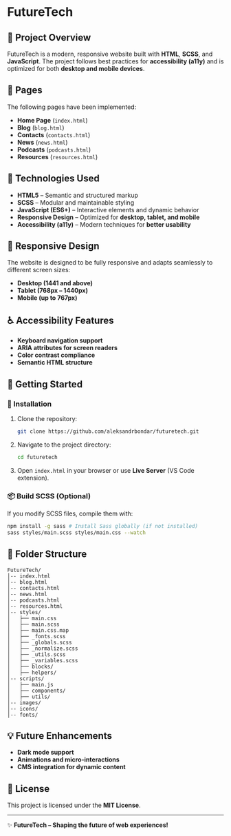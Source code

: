 # FutureTech

## 🚀 Project Overview

FutureTech is a modern, responsive website built with **HTML**, **SCSS**, and **JavaScript**. The project follows best practices for **accessibility (a11y)** and is optimized for both **desktop and mobile devices**.

## 📄 Pages

The following pages have been implemented:

- **Home Page** (`index.html`)
- **Blog** (`blog.html`)
- **Contacts** (`contacts.html`)
- **News** (`news.html`)
- **Podcasts** (`podcasts.html`)
- **Resources** (`resources.html`)

## 🎨 Technologies Used

- **HTML5** – Semantic and structured markup
- **SCSS** – Modular and maintainable styling
- **JavaScript (ES6+)** – Interactive elements and dynamic behavior
- **Responsive Design** – Optimized for **desktop, tablet, and mobile**
- **Accessibility (a11y)** – Modern techniques for **better usability**

## 📱 Responsive Design

The website is designed to be fully responsive and adapts seamlessly to different screen sizes:

- **Desktop (1441 and above)**
- **Tablet (768px – 1440px)**
- **Mobile (up to 767px)**

## ♿ Accessibility Features

- **Keyboard navigation support**
- **ARIA attributes for screen readers**
- **Color contrast compliance**
- **Semantic HTML structure**

## 🚀 Getting Started

### 🔧 Installation

1. Clone the repository:
   ```sh
   git clone https://github.com/aleksandrbondar/futuretech.git
   ```
2. Navigate to the project directory:
   ```sh
   cd futuretech
   ```
3. Open `index.html` in your browser or use **Live Server** (VS Code extension).

### 📦 Build SCSS (Optional)

If you modify SCSS files, compile them with:

```sh
npm install -g sass # Install Sass globally (if not installed)
sass styles/main.scss styles/main.css --watch
```

## 📌 Folder Structure

```
FutureTech/
│-- index.html
│-- blog.html
│-- contacts.html
│-- news.html
│-- podcasts.html
│-- resources.html
│-- styles/
│   ├── main.css
│   ├── main.scss
│   ├── main.css.map
│   ├── _fonts.scss
│   ├── _globals.scss
│   ├── _normalize.scss
│   ├── _utils.scss
│   ├── _variables.scss
│   ├── blocks/
│   ├── helpers/
│-- scripts/
│   ├── main.js
│   ├── components/
│   ├── utils/
│-- images/
│-- icons/
│-- fonts/
```

## 💡 Future Enhancements

- **Dark mode support**
- **Animations and micro-interactions**
- **CMS integration for dynamic content**

## 📜 License

This project is licensed under the **MIT License**.

---

✨ **FutureTech – Shaping the future of web experiences!**

